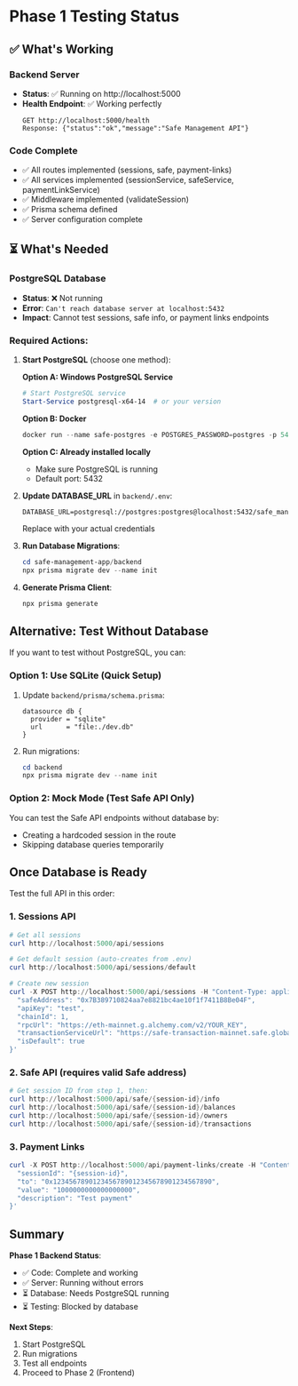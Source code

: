 # Phase 1 Testing Status

## ✅ What's Working

### Backend Server
- **Status**: ✅ Running on http://localhost:5000
- **Health Endpoint**: ✅ Working perfectly
  ```
  GET http://localhost:5000/health
  Response: {"status":"ok","message":"Safe Management API"}
  ```

### Code Complete
- ✅ All routes implemented (sessions, safe, payment-links)
- ✅ All services implemented (sessionService, safeService, paymentLinkService)
- ✅ Middleware implemented (validateSession)
- ✅ Prisma schema defined
- ✅ Server configuration complete

## ⏳ What's Needed

### PostgreSQL Database
- **Status**: ❌ Not running
- **Error**: `Can't reach database server at localhost:5432`
- **Impact**: Cannot test sessions, safe info, or payment links endpoints

### Required Actions:

1. **Start PostgreSQL** (choose one method):
   
   **Option A: Windows PostgreSQL Service**
   ```powershell
   # Start PostgreSQL service
   Start-Service postgresql-x64-14  # or your version
   ```
   
   **Option B: Docker**
   ```powershell
   docker run --name safe-postgres -e POSTGRES_PASSWORD=postgres -p 5432:5432 -d postgres
   ```
   
   **Option C: Already installed locally**
   - Make sure PostgreSQL is running
   - Default port: 5432

2. **Update DATABASE_URL** in `backend/.env`:
   ```env
   DATABASE_URL=postgresql://postgres:postgres@localhost:5432/safe_management
   ```
   Replace with your actual credentials

3. **Run Database Migrations**:
   ```powershell
   cd safe-management-app/backend
   npx prisma migrate dev --name init
   ```

4. **Generate Prisma Client**:
   ```powershell
   npx prisma generate
   ```

## Alternative: Test Without Database

If you want to test without PostgreSQL, you can:

### Option 1: Use SQLite (Quick Setup)

1. Update `backend/prisma/schema.prisma`:
   ```prisma
   datasource db {
     provider = "sqlite"
     url      = "file:./dev.db"
   }
   ```

2. Run migrations:
   ```powershell
   cd backend
   npx prisma migrate dev --name init
   ```

### Option 2: Mock Mode (Test Safe API Only)

You can test the Safe API endpoints without database by:
- Creating a hardcoded session in the route
- Skipping database queries temporarily

## Once Database is Ready

Test the full API in this order:

### 1. Sessions API
```powershell
# Get all sessions
curl http://localhost:5000/api/sessions

# Get default session (auto-creates from .env)
curl http://localhost:5000/api/sessions/default

# Create new session
curl -X POST http://localhost:5000/api/sessions -H "Content-Type: application/json" -d '{
  "safeAddress": "0x7B389710824aa7e8821bc4ae10f1f7411B8Be04F",
  "apiKey": "test",
  "chainId": 1,
  "rpcUrl": "https://eth-mainnet.g.alchemy.com/v2/YOUR_KEY",
  "transactionServiceUrl": "https://safe-transaction-mainnet.safe.global",
  "isDefault": true
}'
```

### 2. Safe API (requires valid Safe address)
```powershell
# Get session ID from step 1, then:
curl http://localhost:5000/api/safe/{session-id}/info
curl http://localhost:5000/api/safe/{session-id}/balances
curl http://localhost:5000/api/safe/{session-id}/owners
curl http://localhost:5000/api/safe/{session-id}/transactions
```

### 3. Payment Links
```powershell
curl -X POST http://localhost:5000/api/payment-links/create -H "Content-Type: application/json" -d '{
  "sessionId": "{session-id}",
  "to": "0x1234567890123456789012345678901234567890",
  "value": "1000000000000000000",
  "description": "Test payment"
}'
```

## Summary

**Phase 1 Backend Status**:
- ✅ Code: Complete and working
- ✅ Server: Running without errors
- ⏳ Database: Needs PostgreSQL running
- ⏳ Testing: Blocked by database

**Next Steps**:
1. Start PostgreSQL
2. Run migrations
3. Test all endpoints
4. Proceed to Phase 2 (Frontend)
